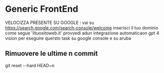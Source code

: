 # Generic FrontEnd
VELOCIZZA PRESENTE SU GOOGLE :
vai su https://search.google.com/search-console/welcome
inserisci il tuo dominio come segue 'iltuositoweb.it'
provvedi adun integrazione automaticaon gpt 4 vision per eseguire quersto task su google console e su aruba

## Rimuovere le ultime n commit

git reset --hard HEAD~n
